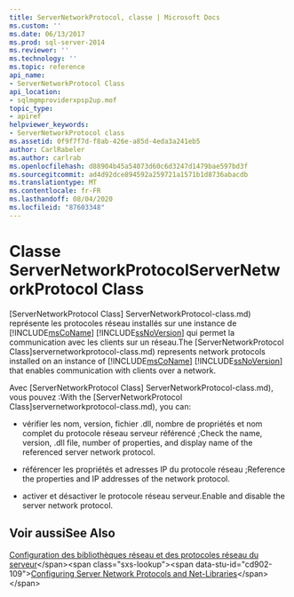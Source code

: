 ```yaml
---
title: ServerNetworkProtocol, classe | Microsoft Docs
ms.custom: ''
ms.date: 06/13/2017
ms.prod: sql-server-2014
ms.reviewer: ''
ms.technology: ''
ms.topic: reference
api_name:
- ServerNetworkProtocol Class
api_location:
- sqlmgmproviderxpsp2up.mof
topic_type:
- apiref
helpviewer_keywords:
- ServerNetworkProtocol class
ms.assetid: 0f9f7f7d-f8ab-426e-a85d-4eda3a241eb5
author: CarlRabeler
ms.author: carlrab
ms.openlocfilehash: d88904b45a54073d60c6d3247d1479bae597bd3f
ms.sourcegitcommit: ad4d92dce894592a259721a1571b1d8736abacdb
ms.translationtype: MT
ms.contentlocale: fr-FR
ms.lasthandoff: 08/04/2020
ms.locfileid: "87603348"
---
```

# <a name="servernetworkprotocol-class"></a><span data-ttu-id="cd902-102">Classe ServerNetworkProtocol</span><span class="sxs-lookup"><span data-stu-id="cd902-102">ServerNetworkProtocol Class</span></span>
  <span data-ttu-id="cd902-103">[ServerNetworkProtocol Class] ServerNetworkProtocol-class.md) représente les protocoles réseau installés sur une instance de [!INCLUDE[msCoName](../../../includes/msconame-md.md)] [!INCLUDE[ssNoVersion](../../../includes/ssnoversion-md.md)] qui permet la communication avec les clients sur un réseau.</span><span class="sxs-lookup"><span data-stu-id="cd902-103">The [ServerNetworkProtocol Class]servernetworkprotocol-class.md) represents network protocols installed on an instance of [!INCLUDE[msCoName](../../../includes/msconame-md.md)] [!INCLUDE[ssNoVersion](../../../includes/ssnoversion-md.md)] that enables communication with clients over a network.</span></span>  
  
 <span data-ttu-id="cd902-104">Avec [ServerNetworkProtocol Class] ServerNetworkProtocol-class.md), vous pouvez :</span><span class="sxs-lookup"><span data-stu-id="cd902-104">With the [ServerNetworkProtocol Class]servernetworkprotocol-class.md), you can:</span></span>  
  
-   <span data-ttu-id="cd902-105">vérifier les nom, version, fichier .dll, nombre de propriétés et nom complet du protocole réseau serveur référencé ;</span><span class="sxs-lookup"><span data-stu-id="cd902-105">Check the name, version, .dll file, number of properties, and display name of the referenced server network protocol.</span></span>  
  
-   <span data-ttu-id="cd902-106">référencer les propriétés et adresses IP du protocole réseau ;</span><span class="sxs-lookup"><span data-stu-id="cd902-106">Reference the properties and IP addresses of the network protocol.</span></span>  
  
-   <span data-ttu-id="cd902-107">activer et désactiver le protocole réseau serveur.</span><span class="sxs-lookup"><span data-stu-id="cd902-107">Enable and disable the server network protocol.</span></span>  
  
## <a name="see-also"></a><span data-ttu-id="cd902-108">Voir aussi</span><span class="sxs-lookup"><span data-stu-id="cd902-108">See Also</span></span>  
 <span data-ttu-id="cd902-109">[Configuration des bibliothèques réseau et des protocoles réseau du serveur](https://msdn.microsoft.com/library/ms177485\(v=sql.100\).aspx)</span><span class="sxs-lookup"><span data-stu-id="cd902-109">[Configuring Server Network Protocols and Net-Libraries](https://msdn.microsoft.com/library/ms177485\(v=sql.100\).aspx)</span></span>  
  
  
